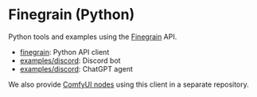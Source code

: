 # Finegrain (Python)

Python tools and examples using the [Finegrain](https://finegrain.ai) API.

- [finegrain](finegrain): Python API client
- [examples/discord](examples/discord#finegrain-bot): Discord bot
- [examples/discord](examples/chatgpt#chatgpt-bridge): ChatGPT agent

We also provide [ComfyUI nodes](https://github.com/finegrain-ai/comfyui-finegrain)
using this client in a separate repository.
